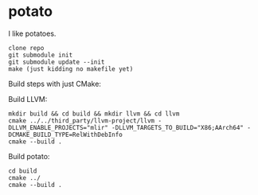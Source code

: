 # potato
I like potatoes.

```
clone repo
git submodule init
git submodule update --init
make (just kidding no makefile yet)
```

Build steps with just CMake:

Build LLVM:
```
mkdir build && cd build && mkdir llvm && cd llvm
cmake ../../third_party/llvm-project/llvm -DLLVM_ENABLE_PROJECTS="mlir" -DLLVM_TARGETS_TO_BUILD="X86;AArch64" -DCMAKE_BUILD_TYPE=RelWithDebInfo
cmake --build .
```
Build potato:
```
cd build
cmake ../
cmake --build .
```